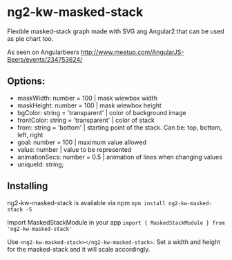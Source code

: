# ng2-kw-masked-stack

Flexible masked-stack graph made with SVG ang Angular2 that can be used as pie chart too.

As seen on Angularbeers http://www.meetup.com/AngularJS-Beers/events/234753624/



## Options:
* maskWidth: number = 100             | mask wiewbox width
* maskHeight: number = 100            | mask wiewbox height
* bgColor: string = 'transparent'     | color of background image
* frontColor: string = 'transparent'  | color of stack
* from: string = 'bottom'             | starting point of the stack. Can be: top, bottom, left, right
* goal: number = 100                  | maximum value allowed
* value: number                       | value to be represented
* animationSecs: number = 0.5         | animation of lines when changing values
* uniqueId: string;



## Installing
ng2-kw-masked-stack is available via npm
`npm install ng2-kw-masked-stack -S`

Import MaskedStackModule in your app
`import { MaskedStackModule } from 'ng2-kw-masked-stack'`

Use `<ng2-kw-masked-stack></ng2-kw-masked-stack>`.
Set a width and height for the masked-stack and it will scale accordingly.